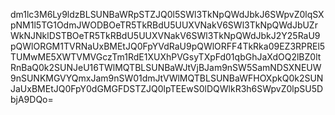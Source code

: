 dm1lc3M6Ly9ldzBLSUNBaWRpSTZJQ0l5SWl3TkNpQWdJbkJ6SWpvZ0lqSXpNM1l5TG1OdmJWODBOeTR5TkRBdU5UUXVNakV6SWl3TkNpQWdJbUZrWkNJNklDSTBOeTR5TkRBdU5UUXVNakV6SWl3TkNpQWdJbkJ2Y25RaU9pQWlORGM1TVRNaUxBMEtJQ0FpYVdRaU9pQWlORFF4TkRka09EZ3RPREl5TUMwME5XWTVMVGczTm1RdE1XUXhPVGsyTXpFd01qbGhJaXdOQ2lBZ0ltRnBaQ0k2SUNJeU16TWlMQTBLSUNBaWJtVjBJam9nSW5SamNDSXNEUW9nSUNKMGVYQmxJam9nSW01dmJtVWlMQTBLSUNBaWFHOXpkQ0k2SUNJaUxBMEtJQ0FpY0dGMGFDSTZJQ0lpTEEwS0lDQWlkR3h6SWpvZ0lpSU5DbjA9DQo=
